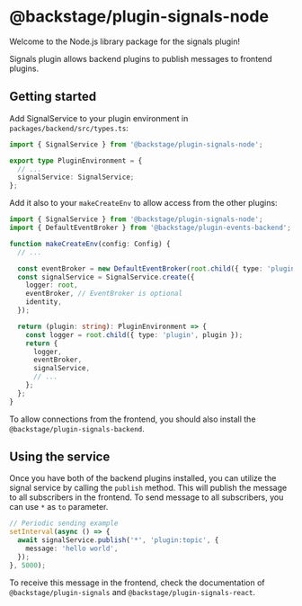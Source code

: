# @backstage/plugin-signals-node

Welcome to the Node.js library package for the signals plugin!

Signals plugin allows backend plugins to publish messages to frontend plugins.

## Getting started

Add SignalService to your plugin environment in `packages/backend/src/types.ts`:

```ts
import { SignalService } from '@backstage/plugin-signals-node';

export type PluginEnvironment = {
  // ...
  signalService: SignalService;
};
```

Add it also to your `makeCreateEnv` to allow access from the other plugins:

```ts
import { SignalService } from '@backstage/plugin-signals-node';
import { DefaultEventBroker } from '@backstage/plugin-events-backend';

function makeCreateEnv(config: Config) {
  // ...

  const eventBroker = new DefaultEventBroker(root.child({ type: 'plugin' }));
  const signalService = SignalService.create({
    logger: root,
    eventBroker, // EventBroker is optional
    identity,
  });

  return (plugin: string): PluginEnvironment => {
    const logger = root.child({ type: 'plugin', plugin });
    return {
      logger,
      eventBroker,
      signalService,
      // ...
    };
  };
}
```

To allow connections from the frontend, you should also install the `@backstage/plugin-signals-backend`.

## Using the service

Once you have both of the backend plugins installed, you can utilize the signal service by calling the
`publish` method. This will publish the message to all subscribers in the frontend. To send message to
all subscribers, you can use `*` as `to` parameter.

```ts
// Periodic sending example
setInterval(async () => {
  await signalService.publish('*', 'plugin:topic', {
    message: 'hello world',
  });
}, 5000);
```

To receive this message in the frontend, check the documentation of `@backstage/plugin-signals` and
`@backstage/plugin-signals-react`.
